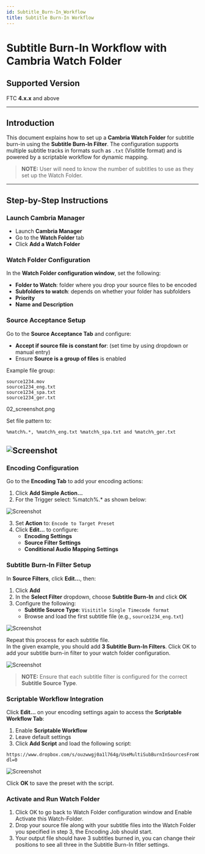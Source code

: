 ```yaml
---
id: Subtitle_Burn-In_Workflow
title: Subtitle Burn-In Workflow
---
```


# Subtitle Burn-In Workflow with Cambria Watch Folder

## Supported Version

FTC **4.x.x** and above

---

## Introduction

This document explains how to set up a **Cambria Watch Folder** for subtitle burn-in using the **Subtitle Burn-In Filter**. The configuration supports multiple subtitle tracks in formats such as `.txt` (Visititle format) and is powered by a scriptable workflow for dynamic mapping.

> **NOTE:** User will need to know the number of subtitles to use as they set up the Watch Folder.

---

## Step-by-Step Instructions

### Launch Cambria Manager

* Launch **Cambria Manager**
* Go to the **Watch Folder** tab
* Click **Add a Watch Folder**


### Watch Folder Configuration

In the **Watch Folder configuration window**, set the following:

- **Folder to Watch**: folder where you drop your source files to be encoded  
- **Subfolders to watch**: depends on whether your folder has subfolders  
- **Priority**  
- **Name and Description**


### Source Acceptance Setup

Go to the **Source Acceptance Tab** and configure:

- **Accept if source file is constant for**: (set time by using dropdown or manual entry)  
- Ensure **Source is a group of files** is enabled

Example file group:

```
source1234.mov  
source1234_eng.txt  
source1234_spa.txt  
source1234_ger.txt
```
02_screenshot.png

Set file pattern to:

```
%match%.*, %match%_eng.txt %match%_spa.txt and %match%_ger.txt
```

![Screenshot](01_screenshot.png)
---

### Encoding Configuration

Go to the **Encoding Tab** to add your encoding actions:

1. Click **Add Simple Action…**
2. For the Trigger select: %match%.* as shown below:

![Screenshot](02_screenshot.png)


3. Set **Action** to: `Encode to Target Preset`
4. Click **Edit…** to configure:
   - **Encoding Settings**
   - **Source Filter Settings**
   - **Conditional Audio Mapping Settings**


### Subtitle Burn-In Filter Setup

In **Source Filters**, click **Edit…**, then:

1. Click **Add**
2. In the **Select Filter** dropdown, choose **Subtitle Burn-In** and click **OK**
3. Configure the following:
   - **Subtitle Source Type**: `Visititle Single Timecode format`
   - Browse and load the first subtitle file (e.g., `source1234_eng.txt`)

![Screenshot](03_screenshot.png)

Repeat this process for each subtitle file.  
In the given example, you should add **3 Subtitle Burn-In Filters**.
Click OK to add your subtitle burn-in filter to your watch folder configuration.

![Screenshot](04_screenshot.png)

> **NOTE:** Ensure that each subtitle filter is configured for the correct **Subtitle Source Type**.

### Scriptable Workflow Integration

Click **Edit…** on your encoding settings again to access the **Scriptable Workflow Tab**:

1. Enable **Scriptable Workflow**
2. Leave default settings
3. Click **Add Script** and load the following script:

```
https://www.dropbox.com/s/ouzwwgj0a1l764g/UseMultiSubBurnInSourcesFromGroupOfFiles.pl?dl=0
```

![Screenshot](05_screenshot.png)

Click **OK** to save the preset with the script.

### Activate and Run Watch Folder

1. Click OK to go back to Watch Folder configuration window and Enable Activate this Watch-Folder.
2. Drop your source file along with your subtitle files into the Watch Folder you specified in step 3, the Encoding Job should start. 
3. Your output file should have 3 subtitles burned in, you can change their positions to see all three in the Subtitle Burn-In fitler settings.

